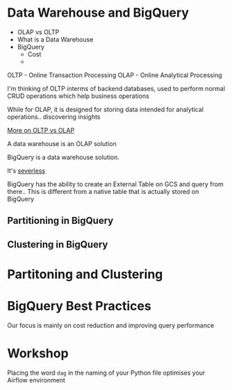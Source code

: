 # Data Warehouse and BigQuery
- OLAP vs OLTP
- What is a Data Warehouse
- BigQuery
    - Cost
    - 

OLTP - Online Transaction Processing
OLAP - Online Analytical Processing

I'm thinking of OLTP interms of backend databases, used to perform normal CRUD operations which help business operations

While for OLAP, it is designed for storing data intended for analytical operations.. discovering insights

[More on OLTP vs OLAP](https://www.stitchdata.com/resources/oltp-vs-olap/#:~:text=OLTP%20and%20OLAP%3A%20The%20two,historical%20data%20from%20OLTP%20systems.)

A data warehouse is an OLAP solution

BigQuery is a data warehouse solution. 

It's [severless](https://en.wikipedia.org/wiki/Serverless_computing)

BigQuery has the ability to create an External Table on GCS and query from there.. This is different from a native table that is actually stored on BigQuery

## Partitioning in BigQuery

## Clustering in BigQuery

# Partitoning and Clustering

# BigQuery Best Practices
Our focus is mainly on cost reduction and improving query performance

# Workshop
Placing the word `dag` in the naming of your Python file optimises your Airflow environment